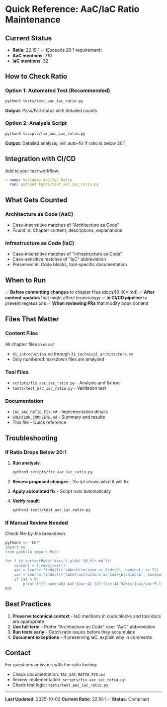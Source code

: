# Quick Reference: AaC/IaC Ratio Maintenance

## Current Status
- **Ratio**: 22.19:1 ✅ (Exceeds 20:1 requirement)
- **AaC mentions**: 710
- **IaC mentions**: 32

## How to Check Ratio

### Option 1: Automated Test (Recommended)
```bash
python3 tests/test_aac_iac_ratio.py
```
**Output**: Pass/Fail status with detailed counts

### Option 2: Analysis Script
```bash
python3 scripts/fix_aac_iac_ratio.py
```
**Output**: Detailed analysis, will auto-fix if ratio is below 20:1

## Integration with CI/CD

Add to your test workflow:
```yaml
- name: Validate AaC/IaC Ratio
  run: python3 tests/test_aac_iac_ratio.py
```

## What Gets Counted

### Architecture as Code (AaC)
- Case-insensitive matches of "Architecture as Code"
- Found in: Chapter content, descriptions, explanations

### Infrastructure as Code (IaC)
- Case-insensitive matches of "Infrastructure as Code"
- Case-sensitive matches of "IaC" abbreviation
- Preserved in: Code blocks, tool-specific documentation

## When to Run

✅ **Before committing changes** to chapter files (docs/[0-9]*.md)
✅ **After content updates** that might affect terminology
✅ **In CI/CD pipeline** to prevent regressions
✅ **When reviewing PRs** that modify book content

## Files That Matter

### Content Files
All chapter files in `docs/`:
- `01_introduction.md` through `31_technical_architecture.md`
- Only numbered markdown files are analyzed

### Tool Files
- `scripts/fix_aac_iac_ratio.py` - Analysis and fix tool
- `tests/test_aac_iac_ratio.py` - Validation test

### Documentation
- `IAC_AAC_RATIO_FIX.md` - Implementation details
- `SOLUTION_COMPLETE.md` - Summary and results
- This file - Quick reference

## Troubleshooting

### If Ratio Drops Below 20:1

1. **Run analysis**:
   ```bash
   python3 scripts/fix_aac_iac_ratio.py
   ```

2. **Review proposed changes** - Script shows what it will fix

3. **Apply automated fix** - Script runs automatically

4. **Verify result**:
   ```bash
   python3 tests/test_aac_iac_ratio.py
   ```

### If Manual Review Needed

Check file-by-file breakdown:
```bash
python3 << 'EOF'
import re
from pathlib import Path

for f in sorted(Path('docs').glob('[0-9]*.md')):
    content = f.read_text()
    aac = len(re.findall(r'\bArchitecture as Code\b', content, re.I))
    iac = len(re.findall(r'\bInfrastructure as Code\b|\bIaC\b', content, re.I))
    if iac > 0:
        print(f"{f.name:40} AaC:{aac:4} IaC:{iac:4} Ratio:{aac/iac:5.1f}:1")
EOF
```

## Best Practices

1. **Preserve technical context** - IaC mentions in code blocks and tool docs are appropriate
2. **Use full term** - Prefer "Architecture as Code" over "AaC" abbreviation
3. **Run tests early** - Catch ratio issues before they accumulate
4. **Document exceptions** - If preserving IaC, explain why in comments

## Contact

For questions or issues with the ratio tooling:
- Check documentation: `IAC_AAC_RATIO_FIX.md`
- Review implementation: `scripts/fix_aac_iac_ratio.py`
- Check test logic: `tests/test_aac_iac_ratio.py`

---

**Last Updated**: 2025-10-03
**Current Ratio**: 22.19:1 ✅
**Status**: Compliant
